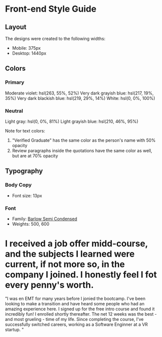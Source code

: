 # Front-end Style Guide

## Layout

The designs were created to the following widths:

- Mobile: 375px
- Desktop: 1440px

## Colors

### Primary

Moderate violet: hsl(263, 55%, 52%)
Very dark grayish blue: hsl(217, 19%, 35%)
Very dark blackish blue: hsl(219, 29%, 14%)
White: hsl(0, 0%, 100%)

### Neutral

Light gray: hsl(0, 0%, 81%)
Light grayish blue: hsl(210, 46%, 95%)

Note for text colors:

1. "Verified Graduate" has the same color as the person's name with 50% opacity
2. Review paragraphs inside the quotations have the same color as well, but are at 70% opacity

## Typography

### Body Copy

- Font size: 13px

### Font

- Family: [Barlow Semi Condensed](https://fonts.google.com/specimen/Barlow+Semi+Condensed)
- Weights: 500, 600


<div class="parrafo">
				<h1>I received a job offer midd-course, and the subjects I learned were current, if not more so, in the company I joined. I honestly feel I fot every penny's worth.</h1>
			</div>
			<div class="parrafo1">
				<p class="opacidad">"I was en EMT for many years before I jonied the bootcamp. I've been looking to make a transition and have heard some people who had an amazing experience here. I signed up for the free intro course and found it incredibly fun! I enrolled shortly thereafter. The net 12 weeks was the best - and most grueling - time of my life. Since completing the course, I've successfully switched careers, working as a Software Enginner at a VR startup. "</p>
			</div>